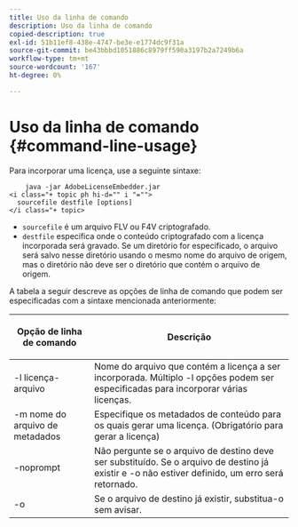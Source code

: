 ```yaml
---
title: Uso da linha de comando
description: Uso da linha de comando
copied-description: true
exl-id: 51b11ef8-438e-4747-be3e-e1774dc9f31a
source-git-commit: be43bbbd1051886c8979ff590a3197b2a7249b6a
workflow-type: tm+mt
source-wordcount: '167'
ht-degree: 0%

---
```


# Uso da linha de comando {#command-line-usage}

Para incorporar uma licença, use a seguinte sintaxe:

```
    java -jar AdobeLicenseEmbedder.jar  
<i class="+ topic ph hi-d="" i "="">
  sourcefile destfile [options] 
</i class="+ topic>
```

* `sourcefile` é um arquivo FLV ou F4V criptografado.
* `destfile` especifica onde o conteúdo criptografado com a licença incorporada será gravado. Se um diretório for especificado, o arquivo será salvo nesse diretório usando o mesmo nome do arquivo de origem, mas o diretório não deve ser o diretório que contém o arquivo de origem.

A tabela a seguir descreve as opções de linha de comando que podem ser especificadas com a sintaxe mencionada anteriormente:

<table frame="all" colsep="1" rowsep="1" class="+ topic/table adobe-d/table " id="table_hnl_2sy_n4"> 
 <thead class="- topic/thead "> 
  <tr rowsep="1" class="- topic/row "> 
   <th colname="1" class="- topic/entry entry"> <p class="- topic/p ">Opção de linha de comando </p> </th> 
   <th colname="2" class="- topic/entry entry"> <p class="- topic/p ">Descrição </p> </th> 
  </tr> 
 </thead>
 <tbody class="- topic/tbody "> 
  <tr rowsep="1" class="- topic/row "> 
   <td colname="1" class="- topic/entry "> <span class="+ topic/ph pr-d/codeph codeph"> -l licença-arquivo </span> </td> 
   <td colname="2" class="- topic/entry "> Nome do arquivo que contém a licença a ser incorporada. Múltiplo <span class="codeph"> -l </span> opções podem ser especificadas para incorporar várias licenças. </td> 
  </tr> 
  <tr rowsep="1" class="- topic/row "> 
   <td colname="1" class="- topic/entry "> <span class="+ topic/ph pr-d/codeph codeph"> -m nome do arquivo de metadados </span> </td> 
   <td colname="2" class="- topic/entry "> Especifique os metadados de conteúdo para os quais gerar uma licença. (Obrigatório para gerar a licença) </td> 
  </tr> 
  <tr rowsep="1" class="- topic/row "> 
   <td colname="1" class="- topic/entry "> <span class="codeph"> -noprompt </span> </td> 
   <td colname="2" class="- topic/entry "> Não pergunte se o arquivo de destino deve ser substituído. Se o arquivo de destino já existir e <span class="codeph"> -o </span> não estiver definido, um erro será retornado. </td> 
  </tr> 
  <tr rowsep="0" class="- topic/row "> 
   <td colname="1" class="- topic/entry "> <span class="codeph"> -o </span> </td> 
   <td colname="2" class="- topic/entry "> Se o arquivo de destino já existir, substitua-o sem avisar. </td> 
  </tr> 
 </tbody> 
</table>
